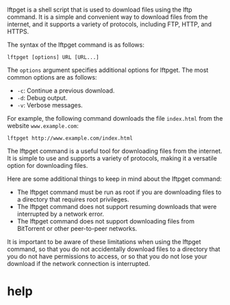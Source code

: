 # 

lftpget is a shell script that is used to download files using the lftp command. It is a simple and convenient way to download files from the internet, and it supports a variety of protocols, including FTP, HTTP, and HTTPS.

The syntax of the lftpget command is as follows:

```
lftpget [options] URL [URL...]
```

The `options` argument specifies additional options for lftpget. The most common options are as follows:

* `-c`: Continue a previous download.
* `-d`: Debug output.
* `-v`: Verbose messages.

For example, the following command downloads the file `index.html` from the website `www.example.com`:

```
lftpget http://www.example.com/index.html
```

The lftpget command is a useful tool for downloading files from the internet. It is simple to use and supports a variety of protocols, making it a versatile option for downloading files.

Here are some additional things to keep in mind about the lftpget command:

* The lftpget command must be run as root if you are downloading files to a directory that requires root privileges.
* The lftpget command does not support resuming downloads that were interrupted by a network error.
* The lftpget command does not support downloading files from BitTorrent or other peer-to-peer networks.

It is important to be aware of these limitations when using the lftpget command, so that you do not accidentally download files to a directory that you do not have permissions to access, or so that you do not lose your download if the network connection is interrupted.



# help 

```

```
